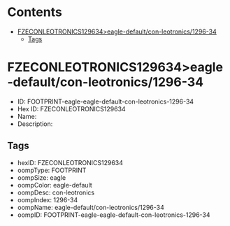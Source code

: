 



Contents
========

* [FZECONLEOTRONICS129634>eagle-default/con-leotronics/1296-34](#fzeconleotronics129634eagle-defaultcon-leotronics1296-34)
	* [Tags](#tags)

# FZECONLEOTRONICS129634>eagle-default/con-leotronics/1296-34

- ID: FOOTPRINT-eagle-eagle-default-con-leotronics-1296-34
- Hex ID: FZECONLEOTRONICS129634
- Name: 
- Description: 

## Tags

- hexID: FZECONLEOTRONICS129634
- oompType: FOOTPRINT
- oompSize: eagle
- oompColor: eagle-default
- oompDesc: con-leotronics
- oompIndex: 1296-34
- oompName: eagle-default/con-leotronics/1296-34
- oompID: FOOTPRINT-eagle-eagle-default-con-leotronics-1296-34

